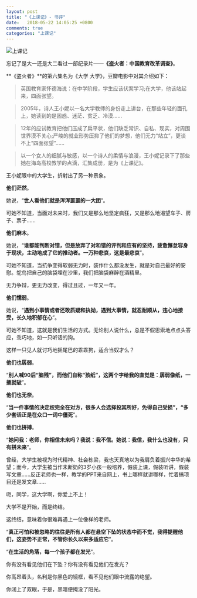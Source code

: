 ```yaml
---
layout: post
title: "《上课记》- 书评"
date:   2018-05-22 14:05:25 +0800
comments: true
categories: "上课记"
---
```


![上课记](https://img3.doubanio.com/view/subject/l/public/s7661015.jpg "《上课记》")

忘记了是大一还是大二看过一部纪录片——**《盗火者：中国教育改革调查》**。

**《盗火者》**的第六集名为《大学 大学》，豆瓣电影中对其介绍如下：

>英国教育家怀德海说：在中学阶段，学生应该伏案学习;在大学，他该站起来，四面张望。


>2005年，诗人王小妮以一名大学教师的身份走上讲台，在那些年轻的面孔上，她读到的是困惑、迷茫、贫乏、冷漠……

>12年的应试教育把他们压成了扁平状，他们缺乏常识、自私、现实，对周围世界漠不关心;严峻的就业形势压抑了他们的梦想，他们无力“站立”，更谈不上“四面张望”……


>以一个女人的细腻与敏感，以一个诗人的柔情与浪漫，王小妮记录下了那些她在海岛高校教学的点滴，汇集成册，是为《上课记》。

王小妮眼中的大学生，折射出了另一种景象。

**他们茫然**。

她说，“**世人看他们就是浑浑噩噩的一大团**”。

可她不知道，当面对未来时，我们又是那么地坚定疯狂，又是那么地渴望车子、房子、票子......

**他们麻木**。

她说，“**谁都能判断对错，但是放弃了对和错的评判和应有的坚持，疲惫懈怠容身于现状，主动地成了它的推动者。一万种悲哀，这是最悲哀**”。

可她不知道，当抗争变得软弱无力时，装作什么都没发生，就是对自己最好的安慰。鸵鸟把自己的脑袋埋在沙里，我们把脑袋麻醉在酒精里。

无力争辩，更无力改变，得过且过，一年又一年。

**他们懦弱**。

她说，“**遇到小事情或者还敢质疑和执拗，遇到大事情，就忍耐顺从，违心地接受，长久地积郁在心**”。

可她不知道，这就是我们生活的方式。无论别人说什么，总是不假思索地点点头答应，乖巧地，如一只听话的狗。

这样一只见人就讨巧地摇尾巴的乖乖狗，适合当奴才么？

**他们也孱弱**。

“**别人喊90后“脑残”，而他们自称“孩纸”，这两个字给我的直觉是：孱弱像纸，一捅就破**”。

**他们也无奈**。

“**当一件事情的决定权完全在对方，很多人会选择投其所好，免得自己受损”，“多少套话正是在众口一词中僵死**”。

**他们也拼搏**。

“**她问我：老师，你相信未来吗？我说：我不信。她说：我信，我什么也没有，只有拼未来**”。

曾经，大学生被视为时代精神、社会栋梁，我也天真地以为我肩负着振兴中华的希望；而今，大学生被当作未断奶的3岁小孩一般培养，假装上课，假装听讲，假装写文章......反正老师也一样，教学的PPT来自网上，书上哪样就讲哪样，忙着搞项目还是发文章......

呃，同学，这大学啊，你爱上不上！

大学不是开始，而是终结。

这终结，意味着你很难再遇上一位像样的老师。

“**真正可怕和被忽略的往往是所有人都在悬空下坠的状态中而不觉，我得提醒他们，这姿势不正常，不管你长久以来多适应它**”。

“**在生活的角落，每一个孩子都在发光**”。

你有没有看见他们在下坠？你有没有看见他们在发光？

你高昂着头，名利是你黑色的镜框，看不见他们眼中流露的绝望。

你闭上了双眼，于是，黑暗便掩没了阳光。